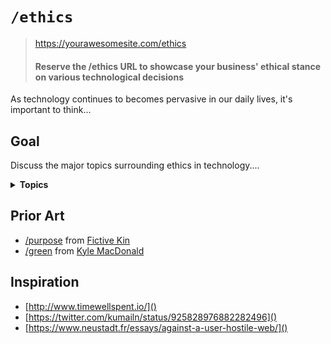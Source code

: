 # `/ethics`

> https://yourawesomesite.com/ethics
> #### Reserve the /ethics URL to showcase your business' ethical stance on various technological decisions

As technology continues to becomes pervasive in our daily lives, it's important to think...

## Goal

Discuss the major topics surrounding ethics in technology....

<p>
  <details>
    <summary><b>Topics</b></summary>
    <ul>
      <li><a>First</a></li>
      <li><a>Second</a></li>
      <li><a>Third</a></li>
    </ul>
  </details>
</p>

## Prior Art
- [/purpose](http://slashpurpose.org/) from [Fictive Kin](https://fictivekin.com)
- [/green](http://slashgreen.org/) from [Kyle MacDonald](https://github.com/kylemac)

## Inspiration
- [http://www.timewellspent.io/]()
- [https://twitter.com/kumailn/status/925828976882282496]()
- [https://www.neustadt.fr/essays/against-a-user-hostile-web/]()
